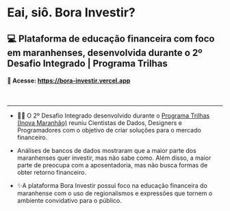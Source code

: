 # Eai, siô. Bora Investir?
## 💻 Plataforma de educação financeira com foco em maranhenses, desenvolvida durante o 2º Desafio Integrado | Programa Trilhas

#### 🔗 Acesse: https://bora-investir.vercel.app
<br>

___

- 🐱‍💻 O 2º Desafio Integrado desenvolvido durante o <a href="https://www.inova.ma.gov.br/trilhas" target="_blank">Programa Trilhas (Inova Maranhão)</a> reuniu Cientistas de Dados, Designers e Programadores com o objetivo de criar soluções para o mercado financeiro.

- Análises de bancos de dados mostraram que a maior parte dos maranhenses quer investir, mas não sabe como. Além disso, a maior parte de preocupa com a aposentadoria, mas não busca formas de obter retorno financeiro.

- ✨A plataforma Bora Investir possui foco na educação financeira do maranhense com o uso de regionalismos e expressões que tornem o ambiente convidativo para o público.
